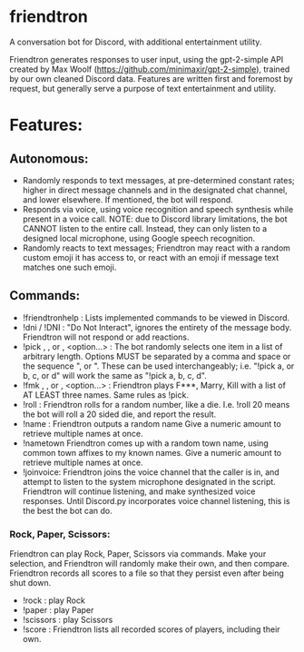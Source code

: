 # friendtron
A conversation bot for Discord, with additional entertainment utility.

Friendtron generates responses to user input, using the gpt-2-simple API created by Max Woolf (https://github.com/minimaxir/gpt-2-simple), trained by our own cleaned Discord data. Features are written first and foremost by request, but generally serve a purpose of text entertainment and utility.

# Features: 
## Autonomous:
* Randomly responds to text messages, at pre-determined constant rates; higher in direct message channels and in the designated chat channel, and lower elsewhere. If mentioned, the bot will respond. 
* Responds via voice, using voice recognition and speech synthesis while present in a voice call. NOTE: due to Discord library limitations, the bot CANNOT listen to the entire call. Instead, they can only listen to a designed local microphone, using Google speech recognition.
* Randomly reacts to text messages; Friendtron may react with a random custom emoji it has access to, or react with an emoji if message text matches one such emoji.

## Commands:
* !friendtronhelp : Lists implemented commands to be viewed in Discord.
* !dni / !DNI :  "Do Not Interact", ignores the entirety of the message body. Friendtron will not respond or add reactions. 
* !pick <option1>, <option2>, or <option3>, <option...> : The bot randomly selects one item in a list of arbitrary length. Options MUST be separated by a comma and space or the sequence ", or ". These can be used interchangeably; i.e. "!pick a, or b, c, or d" will work the same as "!pick a, b, c, d".
* !fmk <option1>, <option2>, or <option3>, <option...> : Friendtron plays F***, Marry, Kill with a list of AT LEAST three names. Same rules as !pick.
* !roll <max> : Friendtron rolls for a random number, like a die. I.e. !roll 20 means the bot will roll a 20 sided die, and report the result.
* !name <OPTIONAL amount> : Friendtron outputs a random name Give a numeric amount to retrieve multiple names at once.
* !nametown <OPTIONAL amount> Friendtron comes up with a random town name, using common town affixes to my known names. Give a numeric amount to retrieve multiple names at once.
* !joinvoice: Friendtron joins the voice channel that the caller is in, and attempt to listen to the system microphone designated in the script. Friendtron will continue listening, and make synthesized voice responses. Until Discord.py incorporates voice channel listening, this is the best the bot can do.

### Rock, Paper, Scissors:
  Friendtron can play Rock, Paper, Scissors via commands. Make your selection, and Friendtron will randomly make their own, and then compare. Friendtron records all scores to a file so that they persist even after being shut down. 

* !rock : play Rock
* !paper : play Paper
* !scissors : play Scissors
* !score : Friendtron lists all recorded scores of players, including their own.
